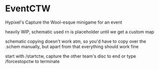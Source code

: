 # EventCTW
Hypixel's Capture the Wool-esque minigame for an event

heavily WIP, schematic used rn is placeholder until we get a custom map

schematic copying doesn't work atm, so you'd have to copy over the .schem manually, but apart from that everything should work fine

start with /startctw, capture the other team's disc to end or type /forcestopctw to terminate
